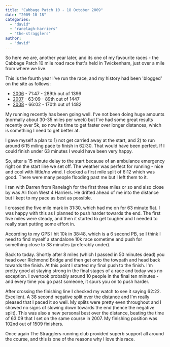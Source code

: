 ```yaml
---
title: "Cabbage Patch 10 - 18 October 2009"
date: "2009-10-18"
categories: 
  - "david"
  - "ranelagh-harriers"
  - "the-stragglers"
author: 
  - "david"
---
```


So here we are, another year later, and its one of my favourite races - the Cabbage Patch 10 mile road race that's held in Twickenham, just over a mile from where we live.

This is the fourth year I've run the race, and my history had been 'blogged' on the site as follows:

- [2006](/2006/10/cabbage-patch-results/) - 71:47 - 289th out of 1396
- [2007](/2007/10/cabbage-patch-10-david/) - 63:09 - 89th out of 1447
- [2008](/2008/10/cabbage-patch-10-19-october-2008/) - 66:02 - 170th out of 1482

My running recently has been going well. I've not been doing huge amounts (normally about 30-35 miles per week) but I've had some great results recently over 5k, so now its time to get faster over longer distances, which is something I need to get better at.

I gave myself a plan to 1) not get carried away at the start, and 2) to run around 6:15 miling pace to finish in 62:30. That would have been perfect. If I could finish under 63 minutes I would have been very happy.

So, after a 15 minute delay to the start because of an ambulance emergency right on the start line we set off. The weather was perfect for running - nice and cool with little/no wind. I clocked a first mile split of 6:12 which was good. There were many people flooding past me but I left them to it.

I ran with Darren from Ranelagh for the first three miles or so and also close by was Ali from West 4 Harriers. He drifted ahead of me into the distance but I kept to my pace as best as possible.

I crossed the five mile mark in 31:30, which had me on for 63 minute flat. I was happy with this as I planned to push harder towards the end. The first five miles were steady, and then it started to get tougher and I needed to really start putting some effort in.

According to my GPS I hit 10k in 38:48, which is a 6 second PB, so I think I need to find myself a standalone 10k race sometime and push for something close to 38 minutes (preferably under).

Back to today. Shortly after 8 miles (which I passed in 50 minutes dead) you head over Richmond Bridge and then get onto the towpath and head back towards the finish. At this point I started my final push to the finish. I'm pretty good at staying strong in the final stages of a race and today was no exception. I overtook probably around 10 people in the final ten minutes - and every time you go past someone, it spurs you on to push harder.

After crossing the finishing line I checked my watch to see it saying 62:22. Excellent. A 38 second negative split over the distance and I'm really pleased that I paced it so well. My splits were pretty even throughout and I showed no signs of slowing down towards the end (hence the negative split). This was also a new personal best over the distance, beating the time of 63:09 that I set on the same course in 2007. My finishing position was 102nd out of 1509 finishers.

Once again The Stragglers running club provided superb support all around the course, and this is one of the reasons why I love this race.
